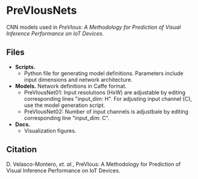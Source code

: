 # PreVIousNets

CNN models used in *PreVIous: A Methodology for Prediction of Visual Inference Performance on IoT Devices*.

## Files
* **Scripts.**
  * Python file for generating model definitions. Parameters include input dimensions and network architecture.
* **Models.** Network definitions in Caffe format.
  * PreVIousNet01: Input resolutions (HxW) are adjustable by editing corresponding lines "input_dim: H". For adjusting input channel (C), use the model generation script.
  * PreVIousNet02: Number of input channels is adjustbale by editing corresponding line "input_dim: C".
* **Docs.** 
  * Visualization figures.

## Citation
D. Velasco-Montero, *et. al.*, PreVIous: A Methodology for Prediction of Visual Inference Performance on IoT Devices. 
